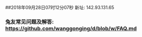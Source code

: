 ##2018年09月28日07时12分07秒 新址: 142.93.131.65
### 兔友常见问题及解答: https://github.com/wanggonging/d/blob/w/FAQ.md
